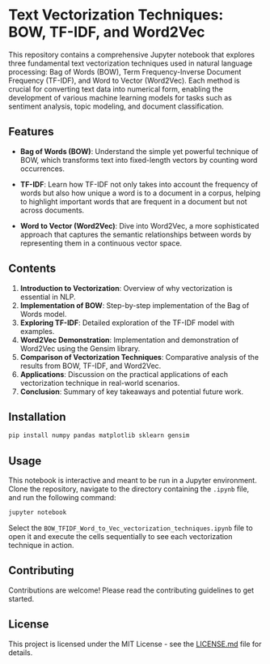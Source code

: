 
# Text Vectorization Techniques: BOW, TF-IDF, and Word2Vec

This repository contains a comprehensive Jupyter notebook that explores three fundamental text vectorization techniques used in natural language processing: Bag of Words (BOW), Term Frequency-Inverse Document Frequency (TF-IDF), and Word to Vector (Word2Vec). Each method is crucial for converting text data into numerical form, enabling the development of various machine learning models for tasks such as sentiment analysis, topic modeling, and document classification.

## Features

- **Bag of Words (BOW)**: Understand the simple yet powerful technique of BOW, which transforms text into fixed-length vectors by counting word occurrences.

- **TF-IDF**: Learn how TF-IDF not only takes into account the frequency of words but also how unique a word is to a document in a corpus, helping to highlight important words that are frequent in a document but not across documents.

- **Word to Vector (Word2Vec)**: Dive into Word2Vec, a more sophisticated approach that captures the semantic relationships between words by representing them in a continuous vector space.

## Contents

1. **Introduction to Vectorization**: Overview of why vectorization is essential in NLP.
2. **Implementation of BOW**: Step-by-step implementation of the Bag of Words model.
3. **Exploring TF-IDF**: Detailed exploration of the TF-IDF model with examples.
4. **Word2Vec Demonstration**: Implementation and demonstration of Word2Vec using the Gensim library.
5. **Comparison of Vectorization Techniques**: Comparative analysis of the results from BOW, TF-IDF, and Word2Vec.
6. **Applications**: Discussion on the practical applications of each vectorization technique in real-world scenarios.
7. **Conclusion**: Summary of key takeaways and potential future work.

## Installation

```bash
pip install numpy pandas matplotlib sklearn gensim
```

## Usage

This notebook is interactive and meant to be run in a Jupyter environment. Clone the repository, navigate to the directory containing the `.ipynb` file, and run the following command:

```bash
jupyter notebook
```

Select the `BOW_TFIDF_Word_to_Vec_vectorization_techniques.ipynb` file to open it and execute the cells sequentially to see each vectorization technique in action.

## Contributing

Contributions are welcome! Please read the contributing guidelines to get started.

## License

This project is licensed under the MIT License - see the [LICENSE.md](LICENSE.md) file for details.
